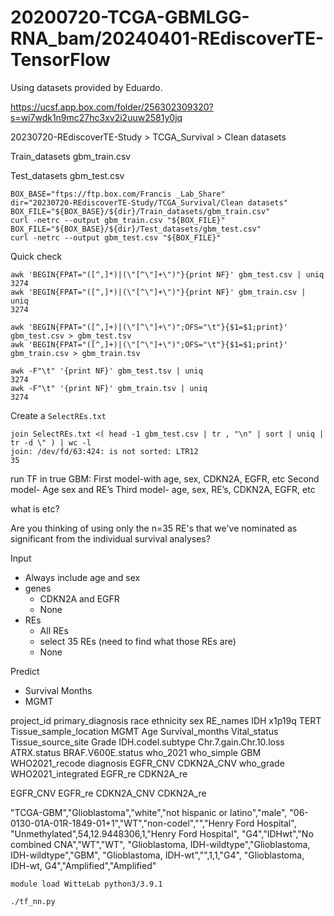 
#	20200720-TCGA-GBMLGG-RNA_bam/20240401-REdiscoverTE-TensorFlow


Using datasets provided by Eduardo.


https://ucsf.app.box.com/folder/256302309320?s=wi7wdk1n9mc27hc3xv2i2uuw2581y0jq

20230720-REdiscoverTE-Study > TCGA_Survival > Clean datasets


Train_datasets gbm_train.csv

Test_datasets gbm_test.csv


```
BOX_BASE="ftps://ftp.box.com/Francis _Lab_Share"
dir="20230720-REdiscoverTE-Study/TCGA_Survival/Clean datasets"
BOX_FILE="${BOX_BASE}/${dir}/Train_datasets/gbm_train.csv"
curl -netrc --output gbm_train.csv "${BOX_FILE}"
BOX_FILE="${BOX_BASE}/${dir}/Test_datasets/gbm_test.csv"
curl -netrc --output gbm_test.csv "${BOX_FILE}"
```

Quick check
```
awk 'BEGIN{FPAT="([^,]*)|(\"[^\"]+\")"}{print NF}' gbm_test.csv | uniq
3274
awk 'BEGIN{FPAT="([^,]*)|(\"[^\"]+\")"}{print NF}' gbm_train.csv | uniq
3274

awk 'BEGIN{FPAT="([^,]+)|(\"[^\"]+\")";OFS="\t"}{$1=$1;print}' gbm_test.csv > gbm_test.tsv
awk 'BEGIN{FPAT="([^,]+)|(\"[^\"]+\")";OFS="\t"}{$1=$1;print}' gbm_train.csv > gbm_train.tsv

awk -F"\t" '{print NF}' gbm_test.tsv | uniq
3274
awk -F"\t" '{print NF}' gbm_train.tsv | uniq
3274

```



Create a `SelectREs.txt`


```
join SelectREs.txt <( head -1 gbm_test.csv | tr , "\n" | sort | uniq | tr -d \" ) | wc -l
join: /dev/fd/63:424: is not sorted: LTR12
35
```




run TF in true GBM:
First model-with age, sex, CDKN2A, EGFR, etc
Second model- Age sex and RE’s
Third model-  age, sex, RE’s, CDKN2A, EGFR, etc


what is etc?

Are you thinking of using only the n=35 RE's that we've nominated as significant from the individual survival analyses?




Input
* Always include age and sex
* genes
  * CDKN2A and EGFR
  * None
* REs
  * All REs
  * select 35 REs (need to find what those REs are)
  * None

Predict
* Survival Months
* MGMT







project_id
primary_diagnosis
race
ethnicity
sex
RE_names
IDH
x1p19q
TERT
Tissue_sample_location
MGMT
Age
Survival_months
Vital_status
Tissue_source_site
Grade
IDH.codel.subtype
Chr.7.gain.Chr.10.loss
ATRX.status
BRAF.V600E.status
who_2021
who_simple
GBM
WHO2021_recode
diagnosis
EGFR_CNV
CDKN2A_CNV
who_grade
WHO2021_integrated
EGFR_re
CDKN2A_re


EGFR_CNV
EGFR_re
CDKN2A_CNV
CDKN2A_re



"TCGA-GBM","Glioblastoma","white","not hispanic or latino","male",
"06-0130-01A-01R-1849-01+1","WT","non-codel","","Henry Ford Hospital",
"Unmethylated",54,12.9448306,1,"Henry Ford Hospital",
"G4","IDHwt","No combined CNA","WT","WT",
"Glioblastoma, IDH-wildtype","Glioblastoma, IDH-wildtype","GBM",
"Glioblastoma, IDH-wt","",1,1,"G4",
"Glioblastoma, IDH-wt, G4","Amplified","Amplified"






```
module load WitteLab python3/3.9.1

./tf_nn.py
```




